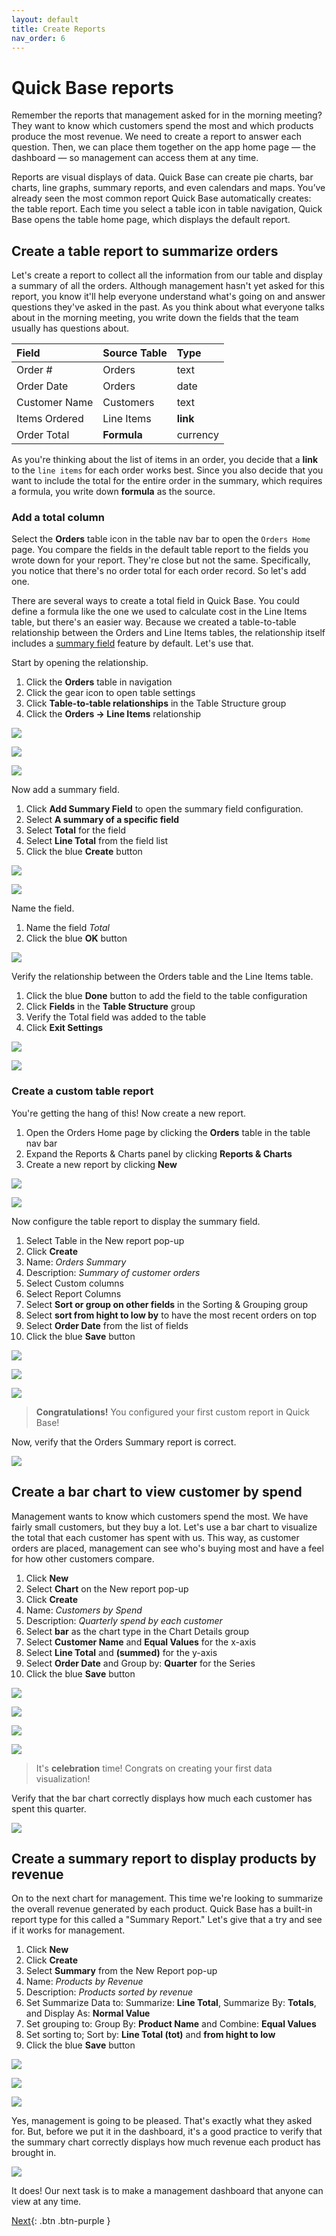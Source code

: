 ```yaml
---
layout: default
title: Create Reports
nav_order: 6
---
```


# Quick Base reports

Remember the reports that management asked for in the morning meeting? They want to know which customers spend the most and which products produce the most revenue. We need to create a report to answer each question. Then, we can place them together on the app home page — the dashboard — so management can access them at any time.

Reports are visual displays of data. Quick Base can create pie charts, bar charts, line graphs, summary reports, and even calendars and maps. You’ve already seen the most common report Quick Base automatically creates: the table report. Each time you select a table icon in table navigation, Quick Base opens the table home page, which displays the default report.

## Create a table report to summarize orders

Let's create a report to collect all the information from our table and display a summary of all the orders. Although management hasn't yet asked for this report, you know it'll help everyone understand what's going on and answer questions they've asked in the past. As you think about what everyone talks about in the morning meeting, you write down the fields that the team usually has questions about.

| Field | Source Table | Type |
|:-|:-|:-|
| Order # | Orders | text |
| Order Date | Orders | date |
| Customer Name | Customers | text |
| Items Ordered | Line Items | **link** |
| Order Total | **Formula** | currency | 

As you're thinking about the list of items in an order, you decide that a **link** to the `line items` for each order works best. Since you also decide that you want to include the total for the entire order in the summary, which requires a formula, you write down **formula** as the source.

### Add a total column

Select the **Orders** table icon in the table nav bar to open the `Orders Home` page. You compare the fields in the default table report to the fields you wrote down for your report. They're close but not the same. Specifically, you notice that there's no order total for each order record. So let's add one. 

There are several ways to create a total field in Quick Base. You could define a formula like the one we used to calculate cost in the Line Items table, but there's an easier way. Because we created a table-to-table relationship between the Orders and Line Items tables, the relationship itself includes a [summary field](https://help.quickbase.com/user-assistance/create_summary_field.html) feature by default. Let's use that. 

Start by opening the relationship.

1. Click the **Orders** table in navigation 
2. Click the gear icon to open table settings
3. Click **Table-to-table relationships** in the Table Structure group
4. Click the **Orders -> Line Items** relationship

![](assets/images/image-46a.png)

![](assets/images/image-46b.png)

![](assets/images/image-48.png)

Now add a summary field.

1. Click **Add Summary Field** to open the summary field configuration.
2. Select **A summary of a specific field**
3. Select **Total** for the field
4. Select **Line Total** from the field list
5. Click the blue **Create** button

![](assets/images/image-49.png)

![](assets/images/image-50.png)

Name the field.

1. Name the field _Total_
2. Click the blue **OK** button

![](assets/images/image-51.png)

Verify the relationship between the Orders table and the Line Items table.

1. Click the blue **Done** button to add the field to the table configuration
2. Click **Fields** in the **Table Structure** group
3. Verify the Total field was added to the table
4. Click **Exit Settings** 

![](assets/images/image-52.png)

![](assets/images/image-52a.png)



### Create a custom table report

You're getting the hang of this! Now create a new report. 

1. Open the Orders Home page by clicking the **Orders** table in the table nav bar
2. Expand the Reports & Charts panel by clicking  **Reports & Charts**
3. Create a new report by clicking  **New** 

![](assets/images/image-53a.png)

![](assets/images/image-54.png)

Now configure the table report to display the summary field. 

1. Select Table in the New report pop-up
2. Click **Create**
3. Name: _Orders Summary_
4. Description: _Summary of customer orders_
5. Select Custom columns
6. Select Report Columns
7. Select **Sort or group on other fields** in the Sorting & Grouping group
8. Select **sort from hight to low by** to have the most recent orders on top
9. Select **Order Date** from the list of fields
10. Click the blue **Save** button

![](assets/images/image-55.png)

![](assets/images/image-56.png)

![](assets/images/image-57.png)

> **Congratulations!** You configured your first custom report in Quick Base!

Now, verify that the Orders Summary report is correct.

![](assets/images/image-59.png)

## Create a bar chart to view customer by spend

Management wants to know which customers spend the most. We have fairly small customers, but they buy a lot. Let's use a bar chart to visualize the total that each customer has spent with us. This way, as customer orders are placed, management can see who's buying most and have a feel for how other customers compare.

1. Click **New**
2. Select **Chart** on the New report pop-up
3. Click **Create**
4. Name: _Customers by Spend_
5. Description: _Quarterly spend by each customer_
6. Select **bar** as the chart type in the Chart Details group
7. Select **Customer Name** and **Equal Values** for the x-axis
8. Select **Line Total** and **(summed)** for the y-axis
9. Select **Order Date** and Group by: **Quarter** for the Series
10. Click the blue **Save** button

![](assets/images/image-59a.png)

![](assets/images/image-60.png)

![](assets/images/image-61.png)

![](assets/images/image-62.png)
  
> It's **celebration** time! Congrats on creating your first data visualization!

Verify that the bar chart correctly displays how much each customer has spent this quarter.

![](assets/images/image-63.png)

## Create a summary report to display products by revenue

On to the next chart for management. This time we're looking to summarize the overall revenue generated by each product. Quick Base has a built-in report type for this called a "Summary Report." Let's give that a try and see if it works for management.

1. Click **New**
2. Click **Create**
3. Select **Summary** from the New Report pop-up
4. Name: _Products by Revenue_
5. Description: _Products sorted by revenue_
6. Set Summarize Data to: Summarize: **Line Total**, Summarize By: **Totals**, and Display As: **Normal Value**
7. Set grouping to: Group By: **Product Name** and Combine: **Equal Values**
8. Set sorting to; Sort by: **Line Total (tot)** and **from hight to low**
9. Click the blue **Save** button

![](assets/images/image-59a.png)

![](assets/images/image-64.png)

![](assets/images/image-65.png)


Yes, management is going to be pleased. That's exactly what they asked for. But, before we put it in the dashboard, it's a good practice to verify that the summary chart correctly displays how much revenue each product has brought in.

![](assets/images/image-66.png)

It does! Our next task is to make a management dashboard that anyone can view at any time. 

[Next](dashboard.html){: .btn .btn-purple }
